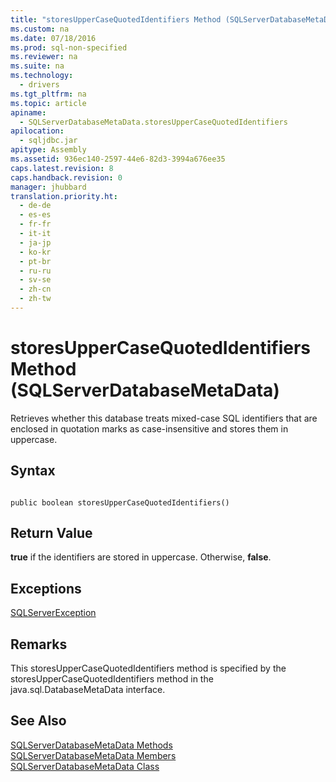 ```yaml
---
title: "storesUpperCaseQuotedIdentifiers Method (SQLServerDatabaseMetaData)"
ms.custom: na
ms.date: 07/18/2016
ms.prod: sql-non-specified
ms.reviewer: na
ms.suite: na
ms.technology: 
  - drivers
ms.tgt_pltfrm: na
ms.topic: article
apiname: 
  - SQLServerDatabaseMetaData.storesUpperCaseQuotedIdentifiers
apilocation: 
  - sqljdbc.jar
apitype: Assembly
ms.assetid: 936ec140-2597-44e6-82d3-3994a676ee35
caps.latest.revision: 8
caps.handback.revision: 0
manager: jhubbard
translation.priority.ht: 
  - de-de
  - es-es
  - fr-fr
  - it-it
  - ja-jp
  - ko-kr
  - pt-br
  - ru-ru
  - sv-se
  - zh-cn
  - zh-tw
---
```

# storesUpperCaseQuotedIdentifiers Method (SQLServerDatabaseMetaData)
  Retrieves whether this database treats mixed-case SQL identifiers that are enclosed in quotation marks as case-insensitive and stores them in uppercase.  
  
## Syntax  
  
```  
  
public boolean storesUpperCaseQuotedIdentifiers()  
```  
  
## Return Value  
 **true** if the identifiers are stored in uppercase. Otherwise, **false**.  
  
## Exceptions  
 [SQLServerException](../content/SQLServerException-Class.md)  
  
## Remarks  
 This storesUpperCaseQuotedIdentifiers method is specified by the storesUpperCaseQuotedIdentifiers method in the java.sql.DatabaseMetaData interface.  
  
## See Also  
 [SQLServerDatabaseMetaData Methods](../content/SQLServerDatabaseMetaData-Methods.md)   
 [SQLServerDatabaseMetaData Members](../content/SQLServerDatabaseMetaData-Members.md)   
 [SQLServerDatabaseMetaData Class](../content/SQLServerDatabaseMetaData-Class.md)  
  
  